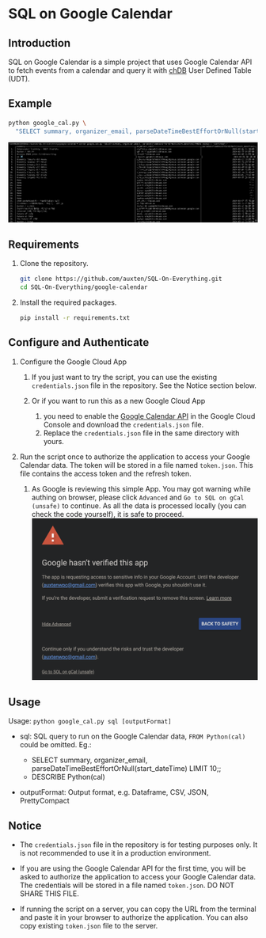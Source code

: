 # SQL on Google Calendar


## Introduction

SQL on Google Calendar is a simple project that uses Google Calendar API to fetch events from a calendar and query it with [chDB](https://github.com/chdb-io/chdb) User Defined Table (UDT).


## Example

```bash
python google_cal.py \
  "SELECT summary, organizer_email, parseDateTimeBestEffortOrNull(start_dateTime) WHERE status = 'confirmed';"
```

![Example](img/example.png)


## Requirements

1. Clone the repository.
    ```bash
    git clone https://github.com/auxten/SQL-On-Everything.git
    cd SQL-On-Everything/google-calendar
    ```
1. Install the required packages.
    ```bash
    pip install -r requirements.txt
    ```


## Configure and Authenticate

1. Configure the Google Cloud App
    1. If you just want to try the script, you can use the existing `credentials.json` file in the repository. See the Notice section below.

    1. Or if you want to run this as a new Google Cloud App
        1. you need to enable the [Google Calendar API](https://developers.google.com/calendar/api/quickstart/python#enable_the_api) in the Google Cloud Console and download the `credentials.json` file.
        2. Replace the `credentials.json` file in the same directory with yours.

1. Run the script once to authorize the application to access your Google Calendar data. The token will be stored in a file named `token.json`. This file contains the access token and the refresh token.
    1. As Google is reviewing this simple App. You may got warning while authing on browser, please click `Advanced` and `Go to SQL on gCal (unsafe)` to continue. As all the data is processed locally (you can check the code yourself), it is safe to proceed.
    ![warning](img/api_warning.png)

## Usage

Usage: `python google_cal.py sql [outputFormat]`

- sql: SQL query to run on the Google Calendar data, `FROM Python(cal)` could be omitted. Eg.:
    - SELECT summary, organizer_email, parseDateTimeBestEffortOrNull(start_dateTime) LIMIT 10;;
    - DESCRIBE Python(cal)

- outputFormat: Output format, e.g. Dataframe, CSV, JSON, PrettyCompact

## Notice

- The `credentials.json` file in the repository is for testing purposes only. It is not recommended to use it in a production environment.

- If you are using the Google Calendar API for the first time, you will be asked to authorize the application to access your Google Calendar data. The credentials will be stored in a file named `token.json`. DO NOT SHARE THIS FILE.

- If running the script on a server, you can copy the URL from the terminal and paste it in your browser to authorize the application. You can also copy existing `token.json` file to the server.
